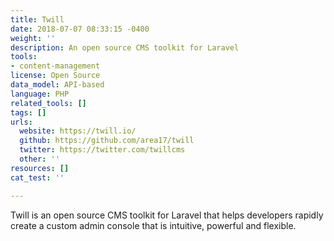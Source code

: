 ```yaml
---
title: Twill
date: 2018-07-07 08:33:15 -0400
weight: ''
description: An open source CMS toolkit for Laravel
tools:
- content-management
license: Open Source
data_model: API-based
language: PHP
related_tools: []
tags: []
urls:
  website: https://twill.io/
  github: https://github.com/area17/twill
  twitter: https://twitter.com/twillcms
  other: ''
resources: []
cat_test: ''

---
```

Twill is an open source CMS toolkit for Laravel that helps developers rapidly create a custom admin console that is intuitive, powerful and flexible. 